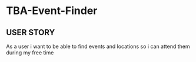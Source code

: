 # TBA-Event-Finder

## USER STORY
As a user
i want to be able to find events and locations
so i can attend them during my free time
